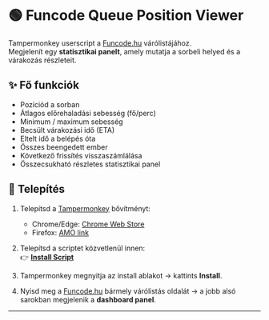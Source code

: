 # 🟢 Funcode Queue Position Viewer

Tampermonkey userscript a [Funcode.hu](https://funcode.hu) várólistájához.  
Megjelenít egy **statisztikai panelt**, amely mutatja a sorbeli helyed és a várakozás részleteit.


## ✨ Fő funkciók

- Pozíciód a sorban
- Átlagos előrehaladási sebesség (fő/perc)
- Minimum / maximum sebesség
- Becsült várakozási idő (ETA)
- Eltelt idő a belépés óta
- Összes beengedett ember
- Következő frissítés visszaszámlálása
- Összecsukható részletes statisztikai panel


## 🚀 Telepítés

1. Telepítsd a [Tampermonkey](https://www.tampermonkey.net/) bővítményt:

   - Chrome/Edge: [Chrome Web Store](https://chrome.google.com/webstore/detail/tampermonkey/dhdgffkkebhmkfjojejmpbldmpobfkfo)  
   - Firefox: [AMO link](https://addons.mozilla.org/en-US/firefox/addon/tampermonkey/)

2. Telepítsd a scriptet közvetlenül innen:  
   👉 [**Install Script**](https://raw.githubusercontent.com/ichbinwhy/funcode-queue-viewer/main/src.js)

3. Tampermonkey megnyitja az install ablakot → kattints **Install**.

4. Nyisd meg a [Funcode.hu](https://funcode.hu) bármely várólistás oldalát → a jobb alsó sarokban megjelenik a **dashboard panel**.

---
